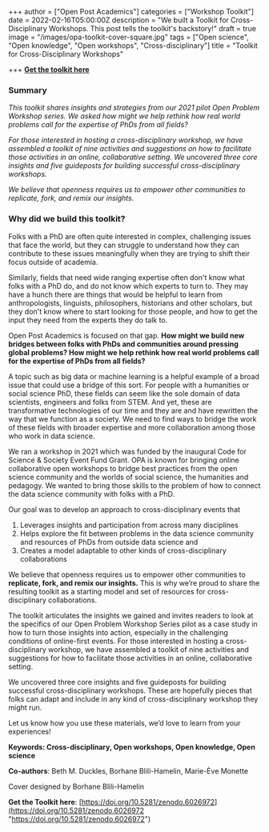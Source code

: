 +++
author = ["Open Post Academics"]
categories = ["Workshop Toolkit"]
date = 2022-02-16T05:00:00Z
description = "We built a Toolkit for Cross-Disciplinary Workshops. This post tells the toolkit's backstory!"
draft = true
image = "/images/opa-toolkit-cover-square.jpg"
tags = ["Open science", "Open knowledge", "Open workshops", "Cross-disciplinary"]
title = "Toolkit for Cross-Disciplinary Workshops"

+++
[**Get the toolkit here**](https://doi.org/10.5281/zenodo.6026972)

### **Summary**

_This toolkit shares insights and strategies from our 2021 pilot Open Problem Workshop series. We asked how might we help rethink how real world problems call for the expertise of PhDs from all fields?_

_For those interested in hosting a cross-disciplinary workshop, we have assembled a toolkit of nine activities and suggestions on how to facilitate those activities in an online, collaborative setting. We uncovered three core insights and five guideposts for building successful cross-disciplinary workshops._

_We believe that openness requires us to empower other communities to replicate, fork, and remix our insights._

### **Why did we build this toolkit?**

Folks with a PhD are often quite interested in complex, challenging issues that face the world, but they can struggle to understand how they can contribute to these issues meaningfully when they are trying to shift their focus outside of academia.

Similarly, fields that need wide ranging expertise often don't know what folks with a PhD do, and do not know which experts to turn to. They may have a hunch there are things that would be helpful to learn from anthropologists, linguists, philosophers, historians and other scholars, but they don't know where to start looking for those people, and how to get the input they need from the experts they do talk to.

Open Post Academics is focused on that gap. **How might we build new bridges between folks with PhDs and communities around pressing global problems? How might we help rethink how real world problems call for the expertise of PhDs from all fields?**

A topic such as big data or machine learning is a helpful example of a broad issue that could use a bridge of this sort. For people with a humanities or social science PhD, these fields can seem like the sole domain of data scientists, engineers and folks from STEM. And yet, these are transformative technologies of our time and they are and have rewritten the way that we function as a society. We need to find ways to bridge the work of these fields with broader expertise and more collaboration among those who work in data science.

We ran a workshop in 2021 which was funded by the inaugural Code for Science & Society Event Fund Grant. OPA is known for bringing online collaborative open workshops to bridge best practices from the open science community and the worlds of social science, the humanities and pedagogy. We wanted to bring those skills to the problem of how to connect the data science community with folks with a PhD.

Our goal was to develop an approach to cross-disciplinary events that

1. Leverages insights and participation from across many disciplines
2. Helps explore the fit between problems in the data science community and resources of PhDs from outside data science and
3. Creates a model adaptable to other kinds of cross-disciplinary collaborations

We believe that openness requires us to empower other communities to **replicate, fork, and remix our insights.** This is why we’re proud to share the resulting toolkit as a starting model and set of resources for cross-disciplinary collaborations.

The toolkit articulates the insights we gained and invites readers to look at the specifics of our Open Problem Workshop Series pilot as a case study in how to turn those insights into action, especially in the challenging conditions of online-first events. For those interested in hosting a cross-disciplinary workshop, we have assembled a toolkit of nine activities and suggestions for how to facilitate those activities in an online, collaborative setting.

We uncovered three core insights and five guideposts for building successful cross-disciplinary workshops. These are hopefully pieces that folks can adapt and include in any kind of cross-disciplinary workshop they might run.

Let us know how you use these materials, we’d love to learn from your experiences!

**Keywords: Cross-disciplinary, Open workshops, Open knowledge, Open science**

**Co-authors**: Beth M. Duckles, Borhane Blili-Hamelin, Marie-Ève Monette

Cover designed by Borhane Blili-Hamelin

**Get the Toolkit here**: [https://doi.org/10.5281/zenodo.6026972](https://doi.org/10.5281/zenodo.6026972 "https://doi.org/10.5281/zenodo.6026972")